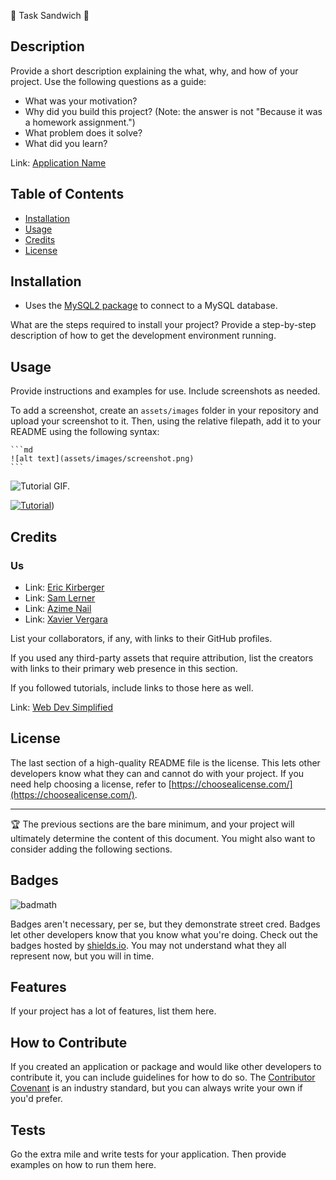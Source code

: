 🥪 Task Sandwich 🥪

## Description

Provide a short description explaining the what, why, and how of your project. Use the following questions as a guide:

- What was your motivation?
- Why did you build this project? (Note: the answer is not "Because it was a homework assignment.")
- What problem does it solve?
- What did you learn?

Link: [Application Name](https://ekirbs.github.io/resources/ 'One sentence description of the app.')

## Table of Contents

- [Installation](#installation)
- [Usage](#usage)
- [Credits](#credits)
- [License](#license)

## Installation

* Uses the [MySQL2 package](https://www.npmjs.com/package/mysql2) to connect to a MySQL database.

What are the steps required to install your project? Provide a step-by-step description of how to get the development environment running.

## Usage

Provide instructions and examples for use. Include screenshots as needed.

To add a screenshot, create an `assets/images` folder in your repository and upload your screenshot to it. Then, using the relative filepath, add it to your README using the following syntax:

    ```md
    ![alt text](assets/images/screenshot.png)
    ```

![Tutorial GIF.](./public/assets/images/tutor-gif.gif)

[![Tutorial](./assets/images/sql-tutor-img.png)](https://dropTutorialVideoHereInGihub.com/0000000.mp4))

## Credits

### Us

- Link: [Eric Kirberger](https://github.com/ekirbs 'The github page for Eric Kirberger.')
- Link: [Sam Lerner](https://github.com/sam-lerner 'The github page for Sam Lerner.')
- Link: [Azime Nail](https://github.com/azimezn 'The github page for Azime Nail.')
- Link: [Xavier Vergara](https://github.com/ 'The github page for Xavier Vergara.')

List your collaborators, if any, with links to their GitHub profiles.

If you used any third-party assets that require attribution, list the creators with links to their primary web presence in this section.

If you followed tutorials, include links to those here as well.

Link: [Web Dev Simplified](https://www.youtube.com/@WebDevSimplified 'The Youtube channel for Web Dev Simplified.')

## License

The last section of a high-quality README file is the license. This lets other developers know what they can and cannot do with your project. If you need help choosing a license, refer to [https://choosealicense.com/](https://choosealicense.com/).

---

🏆 The previous sections are the bare minimum, and your project will ultimately determine the content of this document. You might also want to consider adding the following sections.

## Badges

![badmath](https://img.shields.io/github/languages/top/lernantino/badmath)

Badges aren't necessary, per se, but they demonstrate street cred. Badges let other developers know that you know what you're doing. Check out the badges hosted by [shields.io](https://shields.io/). You may not understand what they all represent now, but you will in time.

## Features

If your project has a lot of features, list them here.

## How to Contribute

If you created an application or package and would like other developers to contribute it, you can include guidelines for how to do so. The [Contributor Covenant](https://www.contributor-covenant.org/) is an industry standard, but you can always write your own if you'd prefer.

## Tests

Go the extra mile and write tests for your application. Then provide examples on how to run them here.
